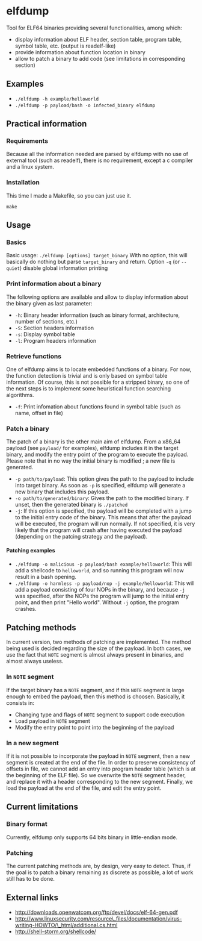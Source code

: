 # elfdump

Tool for ELF64 binaries providing several functionalities, among which:

* display information about ELF header, section table, program table, symbol table, etc. (output is readelf-like)
* provide information about function location in binary 
* allow to patch a binary to add code (see limitations in corresponding	section)


## Examples
* `./elfdump -h example/helloworld`
* `./elfdump -p payload/bash -o infected_binary elfdump`


## Practical information
### Requirements
Because all the information needed are parsed by elfdump with no use of external tool (such as readelf), there is no requirement, except a c compiler and a linux system.


### Installation
This time I made a Makefile, so you can just use it.

`make`

## Usage

### Basics 

Basic usage: `./elfdump [options] target_binary`
With no option, this will basically do nothing but parse `target_binary` and return.
Option `-q` (or `--quiet`) disable global information printing

### Print information about a binary
The following options are available and allow to display information about the binary given as last parameter:

* `-h`: Binary header information (such as binary format, architecture, number of sections, etc.) 
* `-S`: Section headers information 
* `-s`: Display symbol table
* `-l`: Program headers information

### Retrieve functions
One of elfdump aims is to locate embedded functions of a binary. For now, the function detection is trivial and is only based on symbol table information. 
Of course, this is not possible for a stripped binary, so one of the next steps is to implement some heuristical function searching algorithms.

* `-f`: Print infomation about functions found in symbol table (such as name, offset in file)

### Patch a binary
The patch of a binary is the other main aim of elfdump. From a x86_64 payload (see `payload/` for examples), elfdump includes it in the target binary, 
and modify the entry point of the program to execute the payload. Please note that in no way the initial binary is modified ; a new file is generated.

* `-p path/to/payload`: This option gives the path to the payload to include into target binary. As soon as `-p` is specified, elfdump will generate
a new binary that includes this payload.
* `-o path/to/generated/binary`: Gives the path to the modified binary. If unset, then the generated binary is `./patched`
* `-j`: If this option is specified, the payload will be completed with a jump to the initial entry code of the binary. This means that after the payload
will be executed, the program will run normally. If not specified, it is very likely that the program will crash after having executed the payload (depending on the 
patcing strategy and the payload).

#### Patching examples

* `./elfdump -o malicious -p payload/bash example/helloworld`: This will add a shellcode to `helloworld`, and so running this program will now result in
a bash opening. 
* `./elfdump -o harmless -p payload/nop -j example/helloworld`: This will add a payload consisting of four NOPs in the binary, and because `-j` was specified, 
after the NOPs the program will jump to the initial entry point, and then print "Hello world". Without `-j` option, the program crashes.


## Patching methods

In current version, two methods of patching are implemented. The method being used is decided regarding the size of the payload. In both cases, we use the fact that `NOTE` segment is almost always present in binaries, and almost always useless.

### In `NOTE` segment
If the target binary has a `NOTE` segment, and if this `NOTE` segment is large enough to embed the payload, then this method is choosen. Basically, it consists in:

* Changing type and flags of `NOTE` segment to support code execution
* Load payload in `NOTE` segment
* Modify the entry point to point into the beginning of the payload

### In a new segment
If it is not possible to incorporate the payload in `NOTE` segment, then a new segment is created at the end of the file. In order to preserve consistency of offsets in file, we cannot add an entry into program header table (which is at the beginning of the ELF file). So we overwrite the `NOTE` segment header, and replace it with a header corresponding to the new segment. Finally, we load the payload at the end of the file, and edit the entry point.  

## Current limitations

### Binary format
Currently, elfdump only supports 64 bits binary in little-endian mode.

### Patching
The current patching methods are, by design, very easy to detect. Thus, if the goal is to patch a binary remaining as discrete as possible, a lot of work still has to be done.


## External links
 * http://downloads.openwatcom.org/ftp/devel/docs/elf-64-gen.pdf
 * http://www.linuxsecurity.com/resource\_files/documentation/virus-writing-HOWTO/\_html/additional.cs.html 
 * http://shell-storm.org/shellcode/

 
